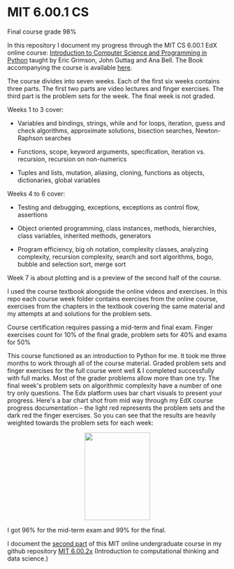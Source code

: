 # MIT 6.00.1 CS

Final course grade 98%

In this repository I document my progress through the MIT CS 6.00.1 EdX online course: [Introduction to Computer Science and Programming in Python](https://ocw.mit.edu/courses/electrical-engineering-and-computer-science/6-0001-introduction-to-computer-science-and-programming-in-python-fall-2016/) taught by Eric Grimson, John Guttag and Ana Bell. The Book accompanying the course is available [here](https://mitpress.mit.edu/books/introduction-computation-and-programming-using-python-second-edition). 

The course divides into seven weeks. Each of the first six weeks contains three parts. The first two parts are video lectures and finger exercises. The third part is the problem sets for the week. The final week is not graded. 

Weeks 1 to 3 cover:
  - Variables and bindings, strings, while and for loops, iteration, guess and check algorithms, approximate solutions, bisection searches, Newton-Raphson searches

 - Functions, scope, keyword arguments, specification, iteration vs. recursion, recursion on non-numerics

 - Tuples and lists, mutation, aliasing, cloning, functions as objects, dictionaries, global variables
 
Weeks 4 to 6 cover:
 - Testing and debugging, exceptions, exceptions as control flow, assertions

 - Object oriented programming, class instances, methods, hierarchies, class variables, inherited methods, generators

 - Program efficiency, big oh notation, complexity classes, analyzing complexity, recursion complexity, search and sort algorithms, bogo, bubble and selection sort, merge sort
 
Week 7 is about plotting and is a preview of the second half of the course. 

I used the course textbook alongside the online videos and exercises. In this repo each course week folder contains exercises from the online course, exercises from the chapters in the textbook covering the same material and my attempts at and solutions for the problem sets. 

Course certification requires passing a mid-term and final exam. Finger exercises count for 10% of the final grade, problem sets for 40% and exams for 50%

This course functioned as an introduction to Python for me. It took me three months to work through all of the course material. Graded problem sets and finger exercises for the full course went well & I completed successfully with full marks. Most of the grader problems allow more than one try. The final week's problem sets on algorithmic complexity have a number of one try only questions. The Edx platform uses bar chart visuals to present your progress. Here's a bar chart shot from mid way through my EdX course progress documentation – the light red represents the problem sets and the dark red the finger exercises. So you can see that the results are heavily weighted towards the problem sets for each week:

<p align="center">
  <kbd>
<img src="https://github.com/ElAwbery/MIT-CS-and-PP/blob/master/Screen%20Shot%202018-06-05%20at%203.03.50%20PM.png" width="150" height="200" >
  </kbd>
</p>

I got 96% for the mid-term exam and 99% for the final. 

I document the [second part](https://www.edx.org/course/introduction-computational-thinking-data-mitx-6-00-2x-7) of this MIT online undergraduate course in my github repository [MIT 6.00.2x](https://github.com/ElAwbery/MIT-6.00.2x) (Introduction to computational thinking and data science.) 
